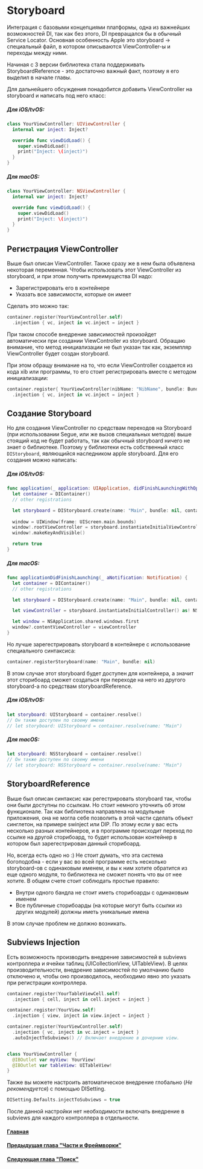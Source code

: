 # Storyboard
Интеграция с базовыми концепциями платформы, одна из важнейших возможностей DI, так как без этого, DI превращался бы в обычный Service Locator.
Основная особенность Apple это storyboard -> специальный файл, в котором описываются ViewController-ы и переходы между ними.

Начиная с 3 версии библиотека стала поддерживать StoryboardReference - это достаточно важный факт, поэтому я его выделил в начале главы.

Для дальнейшего обсуждения понадобится добавить ViewController на storyboard и написать под него класс:
##### Для iOS/tvOS:
```Swift
class YourViewController: UIViewController {
  internal var inject: Inject?

  override func viewDidLoad() {
    super.viewDidLoad()
    print("Inject: \(inject)")
  }
}
```
##### Для macOS:
```Swift
class YourViewController: NSViewController {
  internal var inject: Inject?

  override func viewDidLoad() {
    super.viewDidLoad()
    print("Inject: \(inject)")
  }
}
```

## Регистрация ViewController
Выше был описан ViewController. Также сразу же в нем была объявлена некоторая переменная. Чтобы использовать этот ViewController из storyboard, и при этом получить преимущества DI надо:
* Зарегистрировать его в контейнере
* Указать все зависимости, которые он имеет

Сделать это можно так:
```Swift
container.register(YourViewController.self)
  .injection { vc, inject in vc.inject = inject }
```
При таком способе внедрение зависимостей произойдет автоматически при создании ViewController из storyboard. Обращаю внимание, что метод инициализации не был указан так как, экземпляр ViewController будет создан storyboard.

При этом обращу внимание на то, что если ViewController создается из кода xib или программы, то его стоит регистрировать вместе с методом инициализации:
```Swift
container.register{ YourViewController(nibName: "NibName", bundle: Bundle) }
  .injection { vc, inject in vc.inject = inject }
```

## Создание Storyboard
Но для создания ViewController по средствам переходов на Storyboard (при использовании Segue, или же вызов специальных методов) выше стоящий код не будет работать, так как обычный storyboard ничего не знает о библиотеке. Поэтому у библиотеки есть собственный класс `DIStoryboard`, являющийся наследником apple storyboard. Для его создания можно написать:
##### Для iOS/tvOS:
```Swift
func application(_ application: UIApplication, didFinishLaunchingWithOptions launchOptions: [UIApplicationLaunchOptionsKey: Any]?) -> Bool {
  let container = DIContainer()
  // other registrations

  let storyboard = DIStoryboard.create(name: "Main", bundle: nil, container: container)
  
  window = UIWindow(frame: UIScreen.main.bounds)
  window!.rootViewController = storyboard.instantiateInitialViewController()
  window!.makeKeyAndVisible()

  return true
}
```
##### Для macOS:
```Swift
func applicationDidFinishLaunching(_ aNotification: Notification) {
  let container = DIContainer()
  // other registrations

  let storyboard = DIStoryboard.create(name: "Main", bundle: nil, container: container)

  let viewController = storyboard.instantiateInitialController() as! NSViewController

  let window = NSApplication.shared.windows.first
  window?.contentViewController = viewController
}
```

Но лучше зарегестрировать storyboard в контейнере с использование специального синтаксиса:
```Swift
container.registerStoryboard(name: "Main", bundle: nil)
```
В этом случае этот storyboard будет доступен для контейнера, а значит этот сторибоард сможет создаться при переходе на него из другого storyboard-а по средствам storyboardReference.


##### Для iOS/tvOS:
```Swift
let storyboard: UIStoryboard = container.resolve()
// Он также доступен по своему имени
// let storyboard: UIStoryboard = container.resolve(name: "Main")
```
##### Для macOS:
```Swift
let storyboard: NSStoryboard = container.resolve()
// Он также доступен по своему имени
// let storyboard: NSStoryboard = container.resolve(name: "Main")
```

## StoryboardReference
Выше был описан синтаксис как регестрировать storyboard так, чтобы они были доступны по ссылкам. Но стоит немного уточнить об этом функционале. Так как библиотека направлена на модульные приложения, она не могла себе позволить в этой части сделать объект синглетон, на примере swinject или DIP. По этому если у вас есть несколько разных контейнеров, и в программе происходит переход по ссылке на другой сторибоард, то будет использован контейнер в котором был зарегестрирован данный сторибоард.

Но, всегда есть одно но :) Не стоит думать, что эта система богоподобна - если у вас во всей программе есть несколько storyboard-ов с одинаковым именем, и вы к ним хотите обратится из еще одного модуля, то библиотека не сможет понять что вы от нее хотите. В общем счете стоит соблюдать простые правило:
* Внутри одного бандла не стоит иметь сторибоарды с одинаковым именем
* Все публичные сторибоарды (на которые могут быть ссылки из других модулей) должны иметь уникальные имена

В этом случае проблем не должно возникать.

## Subviews Injection
Есть возможность производить внедрение зависимостей в subviews контроллера и ячейки таблиц (UICollectionView, UITableView). В целях производительности, внедрение зависимостей по умолчанию было отключено и, чтобы оно производилось, необходимо явно это указать при регистрации контроллера.

```Swift
container.register(YourTableViewCell.self)
  .injection { cell, inject in cell.inject = inject }

container.register(YourView.self)
  .injection { view, inject in view.inject = inject }

container.register(YourViewController.self)
  .injection { vc, inject in vc.inject = inject }
  .autoInjectToSubviews() // Включает внедрение в дочерние view.


class YourViewController {
  @IBOutlet var myView: YourView!
  @IBOutlet var tableView: UITableView!
}
```
Также вы можете настроить автоматическое внедрение глобально (*Не рекомендуется*) с помощью DISetting.
```Swift
DISetting.Defaults.injectToSubviews = true
```
После данной настройки нет необходимости включать внедрение в subviews для каждого контроллера в отдельности.

#### [Главная](main.md)
#### [Предыдущая глава "Части и Фреймворки"](part_framework.md#Части_и_Фреймворки)
#### [Следующая глава "Поиск"](scan.md#Поиск)
